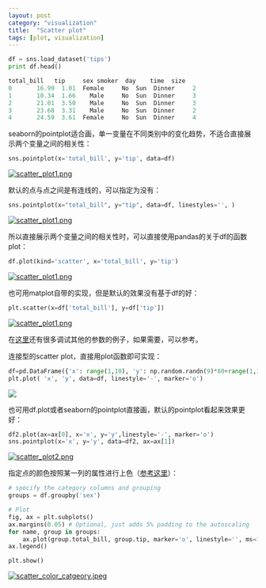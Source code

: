 ```yaml
---
layout: post
category: "visualization"
title:  "Scatter plot"
tags: [plot, visualization]
---
```




```python
df = sns.load_dataset('tips')
print df.head()

total_bill   tip     sex smoker  day    time  size
0       16.99  1.01  Female     No  Sun  Dinner     2
1       10.34  1.66    Male     No  Sun  Dinner     3
2       21.01  3.50    Male     No  Sun  Dinner     3
3       23.68  3.31    Male     No  Sun  Dinner     2
4       24.59  3.61  Female     No  Sun  Dinner     4
```

seaborn的pointplot适合画，单一变量在不同类别中的变化趋势，不适合直接展示两个变量之间的相关性：

```python
sns.pointplot(x='total_bill', y='tip', data=df)
```

[![scatter_plot1.png](https://i.loli.net/2018/02/25/5a92c24e544f8.png)](https://i.loli.net/2018/02/25/5a92c24e544f8.png)

默认的点与点之间是有连线的，可以指定为没有：

```python
sns.pointplot(x="total_bill", y="tip", data=df, linestyles='', )
```

[![scatter_plot1.png](https://i.loli.net/2018/02/25/5a92c2a1a3a42.png)](https://i.loli.net/2018/02/25/5a92c2a1a3a42.png)

所以直接展示两个变量之间的相关性时，可以直接使用pandas的关于df的函数plot：

```python
df.plot(kind='scatter', x='total_bill', y='tip')
```

[![scatter_plot1.png](https://i.loli.net/2018/02/25/5a92c34709dd4.png)](https://i.loli.net/2018/02/25/5a92c34709dd4.png)


也可用matplot自带的实现，但是默认的效果没有基于df的好：

```python
plt.scatter(x=df['total_bill'], y=df['tip'])
```

[![scatter_plot1.png](https://i.loli.net/2018/02/26/5a93b2d55fdae.png)](https://i.loli.net/2018/02/26/5a93b2d55fdae.png)

在[这里](https://python-graph-gallery.com/scatter-plot/)还有很多调试其他的参数的例子，如果需要，可以参考。


连接型的scatter plot，直接用plot函数即可实现：

```python
df=pd.DataFrame({'x': range(1,10), 'y': np.random.randn(9)*80+range(1,10) })
plt.plot( 'x', 'y', data=df, linestyle='-', marker='o')
```

![](https://python-graph-gallery.com/wp-content/uploads/132_Matplotlib-connected-scatterplot.png)


也可用df.plot或者seaborn的pointplot直接画，默认的pointplot看起来效果更好：

```python
df2.plot(ax=ax[0], x='x', y='y',linestyle='-', marker='o')
sns.pointplot(x='x', y='y', data=df2, ax=ax[1])
```

[![scatter_plot2.png](https://i.loli.net/2018/02/26/5a93b814168c9.png)](https://i.loli.net/2018/02/26/5a93b814168c9.png)

指定点的颜色按照某一列的属性进行上色（[参考这里](https://stackoverflow.com/questions/21654635/scatter-plots-in-pandas-pyplot-how-to-plot-by-category)）：

```python
# specify the category columns and grouping
groups = df.groupby('sex')

# Plot
fig, ax = plt.subplots()
ax.margins(0.05) # Optional, just adds 5% padding to the autoscaling
for name, group in groups:
    ax.plot(group.total_bill, group.tip, marker='o', linestyle='', ms=12, label=name)
ax.legend()

plt.show()
```

[![scatter_color_catgeory.jpeg](https://i.loli.net/2018/09/15/5b9cb500853e6.jpeg)](https://i.loli.net/2018/09/15/5b9cb500853e6.jpeg)
